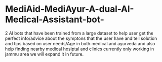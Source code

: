 # MediAid-MediAyur-A-dual-AI-Medical-Assistant-bot-
2 AI bots that have been trained from a large dataset to help user get the perfect info/advice about the symptons that the user have and tell solution and tips based on user needs/Age in both medical and ayurveda and also help finding nearby medical hosiptal and clinics currently only working in jammu area we will expand it in future.
